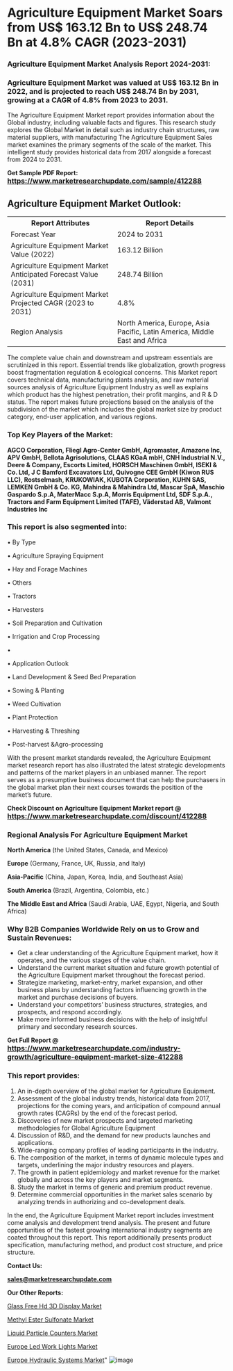# Agriculture Equipment Market Soars from US$ 163.12 Bn to US$ 248.74 Bn at 4.8% CAGR (2023-2031)

<strong><h3>Agriculture Equipment Market Analysis Report 2024-2031:</h3></strong>

<strong><h3>Agriculture Equipment Market was valued at US$ 163.12 Bn in 2022, and is projected to reach US$ 248.74 Bn by 2031, growing at a CAGR of 4.8% from 2023 to 2031.</h3></strong>

The Agriculture Equipment Market report provides information about the Global industry, including valuable facts and figures. This research study explores the Global Market in detail such as industry chain structures, raw material suppliers, with manufacturing The Agriculture Equipment Sales market examines the primary segments of the scale of the market. This intelligent study provides historical data from 2017 alongside a forecast from 2024 to 2031.

<strong>Get Sample PDF Report: <a href=https://www.marketresearchupdate.com/sample/412288><font size=3 color=#0000ff>https://www.marketresearchupdate.com/sample/412288</font></a></strong>

<html>
<body>

<h2>Agriculture Equipment Market Outlook:</h2>

<table>
  <tr>
    <th>Report Attributes</th>
    <th>Report Details</th>
  </tr>
  <tr>
    <td>Forecast Year</td>
    <td>2024 to 2031</td>
  </tr>
  <tr>
    <td>Agriculture Equipment Market Value (2022)</td>
    <td>163.12 Billion</td>
  </tr>
  <tr>
    <td>Agriculture Equipment Market Anticipated Forecast Value (2031)</td>
    <td>248.74 Billion</td>
  </tr>
  <tr>
    <td>Agriculture Equipment Market Projected CAGR (2023 to 2031)</td>
    <td>4.8%</td>
  </tr>
  <tr>
    <td>Region Analysis</td>
    <td>North America, Europe, Asia Pacific, Latin America, Middle East and Africa</td>
  </tr>
</table>

</body>
</html>

The complete value chain and downstream and upstream essentials are scrutinized in this report. Essential trends like globalization, growth progress boost fragmentation regulation &amp; ecological concerns. This Market report covers technical data, manufacturing plants analysis, and raw material sources analysis of Agriculture Equipment Industry as well as explains which product has the highest penetration, their profit margins, and R & D status. The report makes future projections based on the analysis of the subdivision of the market which includes the global market size by product category, end-user application, and various regions.

<strong><h3>Top Key Players of the Market:</h3></strong>

<strong>AGCO Corporation, Fliegl Agro-Center GmbH, Agromaster, Amazone Inc, APV GmbH, Bellota Agrisolutions, CLAAS KGaA mbH, CNH Industrial N.V., Deere & Company, Escorts Limited, HORSCH Maschinen GmbH, ISEKI & Co. Ltd, J C Bamford Excavators Ltd, Quivogne CEE GmbH (Kiwon RUS LLC), Rostselmash, KRUKOWIAK, KUBOTA Corporation, KUHN SAS, LEMKEN GmbH & Co. KG, Mahindra & Mahindra Ltd, Mascar SpA, Maschio Gaspardo S.p.A, MaterMacc S.p.A, Morris Equipment Ltd, SDF S.p.A., Tractors and Farm Equipment Limited (TAFE), Väderstad AB, Valmont Industries Inc</strong>

<strong><h3>This report is also segmented into:</h3></strong>

• By Type

• Agriculture Spraying Equipment

• Hay and Forage Machines

• Others

• Tractors

• Harvesters

• Soil Preparation and Cultivation

• Irrigation and Crop Processing

• 

• Application Outlook

• Land Development & Seed Bed Preparation

• Sowing & Planting

• Weed Cultivation

• Plant Protection

• Harvesting & Threshing

• Post-harvest &Agro-processing

With the present market standards revealed, the Agriculture Equipment market research report has also illustrated the latest strategic developments and patterns of the market players in an unbiased manner. The report serves as a presumptive business document that can help the purchasers in the global market plan their next courses towards the position of the market’s future.

<strong>Check Discount on Agriculture Equipment Market report @ <a href=https://www.marketresearchupdate.com/discount/412288><font size=3 color=#0000ff>https://www.marketresearchupdate.com/discount/412288</font></a></strong>

<strong><h3>Regional Analysis For Agriculture Equipment Market</h3></strong>

<strong>North America</strong> (the United States, Canada, and Mexico)

<strong>Europe</strong> (Germany, France, UK, Russia, and Italy)

<strong>Asia-Pacific</strong> (China, Japan, Korea, India, and Southeast Asia)

<strong>South America</strong> (Brazil, Argentina, Colombia, etc.)

<strong>The Middle East and Africa</strong> (Saudi Arabia, UAE, Egypt, Nigeria, and South Africa)

<strong><h3>Why B2B Companies Worldwide Rely on us to Grow and Sustain Revenues:</h3></strong>
<ul>
  <li>Get a clear understanding of the Agriculture Equipment market, how it operates, and the various stages of the value chain.</li>
  <li>Understand the current market situation and future growth potential of the Agriculture Equipment market throughout the forecast period.</li>
  <li>Strategize marketing, market-entry, market expansion, and other business plans by understanding factors influencing growth in the market and purchase decisions of buyers.</li>
  <li>Understand your competitors’ business structures, strategies, and prospects, and respond accordingly.</li>
  <li>Make more informed business decisions with the help of insightful primary and secondary research sources.</li>
</ul>

<strong>Get Full Report @ <a href=https://www.marketresearchupdate.com/industry-growth/agriculture-equipment-market-size-412288><font size=3 color=#0000ff>https://www.marketresearchupdate.com/industry-growth/agriculture-equipment-market-size-412288</font></a></strong>

<strong><h3>This report provides:</h3></strong>
<ol>
  <li>An in-depth overview of the global market for Agriculture Equipment.</li>
  <li>Assessment of the global industry trends, historical data from 2017, projections for the coming years, and anticipation of compound annual growth rates (CAGRs) by the end of the forecast period.</li>
  <li>Discoveries of new market prospects and targeted marketing methodologies for Global Agriculture Equipment</li>
  <li>Discussion of R&amp;D, and the demand for new products launches and applications.</li>
  <li>Wide-ranging company profiles of leading participants in the industry.</li>
  <li>The composition of the market, in terms of dynamic molecule types and targets, underlining the major industry resources and players.</li>
  <li>The growth in patient epidemiology and market revenue for the market globally and across the key players and market segments.</li>
  <li>Study the market in terms of generic and premium product revenue.</li>
  <li>Determine commercial opportunities in the market sales scenario by analyzing trends in authorizing and co-development deals.</li>
</ol>

In the end, the Agriculture Equipment Market report includes investment come analysis and development trend analysis. The present and future opportunities of the fastest growing international industry segments are coated throughout this report. This report additionally presents product specification, manufacturing method, and product cost structure, and price structure.

<strong>Contact Us:</strong>

<strong>sales@marketresearchupdate.com</strong>

<strong>Our Other Reports:</strong>

<a href=https://www.linkedin.com/pulse/glass-free-hd-3d-display-market-size-growth-set>Glass Free Hd 3D Display Market</a>

<a href=https://www.linkedin.com/pulse/methyl-ester-sulfonate-market-opportunities-stay>Methyl Ester Sulfonate Market</a>

<a href=https://www.linkedin.com/pulse/liquid-particle-counters-market-analysis-segment>Liquid Particle Counters Market</a>

<a href=https://www.linkedin.com/pulse/europe-led-work-lights-market-2023-thriving>Europe Led Work Lights Market</a>

<a href=https://www.linkedin.com/pulse/europe-hydraulic-systems-market-size-scope-top>Europe Hydraulic Systems Market</a>"
![image](https://github.com/Ankan-2/Market-Research-News/assets/158291571/6e5eba06-e438-4a40-a855-25752514aa5c)
